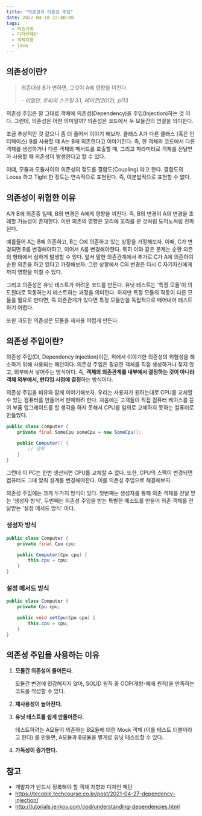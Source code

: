 ```yaml
---
title: "의존성과 의존성 주입"
date: 2022-04-18 22:40:00
tags:
  - 학습기록
  - 디자인패턴
  - 객체지향
  - java
---
```


## 의존성이란?

> 의존대상 B가 변하면, 그것이 A에 영향을 미친다.
>
> _- 이일민, 토비의 스프링 3.1, 에이콘(2012), p113_

의존성 주입은 말 그대로 객체에 의존성(Dependency)을 주입(Injection)하는 것 이다. 그런데, 의존성은 어떤 의미일까? 의존성은 코드에서 두 모듈간의 연결을 의미한다.

조금 추상적인 것 같으니 좀 더 풀어서 이야기 해보자. 클래스 A가 다른 클래스 (혹은 인터페이스) B를 사용할 때 A는 B에 의존한다고 이야기한다. 즉, 한 객체의 코드에서 다른 객체를 생성하거나 다른 객체의 메서드를 호출할 때, 그리고 파라미터로 객체를 전달받아 사용할 때 의존성이 발생한다고 할 수 있다.

이떄, 모듈과 모듈사이의 의존성의 정도를 결합도(Coupling) 라고 한다. 결합도의 Loose 하고 Tight 한 정도는 연속적으로 표현된다. 즉, 이분법적으로 표현할 수 없다.

## 의존성이 위험한 이유

A가 B에 의존중 일때, B의 변경은 A에게 영향을 끼친다. 즉, B의 변경이 A의 변경을 초래할 가능성이 존재한다. 이런 의존의 영향은 꼬리에 꼬리를 문 것처럼 도미노처럼 전파된다.

예를들어 A는 B에 의존하고, B는 C에 의존하고 있는 상황을 가정해보자. 이때, C가 변경되면 B를 변경해야하고, 이어서 A를 변경해야한다. 특히 이와 같은 문제는 순환 의존의 형태에서 심하게 발생할 수 있다. 앞서 말한 의존관계에서 추가로 C가 A에 의존하여 순환 의존을 하고 있다고 가정해보자. 그런 상황에서 C의 변경은 다시 C 자기자신에게까지 영향을 미칠 수 있다.

그리고 의존성은 유닛 테스트가 어려운 코드를 만든다. 유닛 테스트는 '특정 모듈'이 의도된대로 작동하는지 테스트하는 과정을 의미한다. 하지만 특정 모듈의 작동이 다른 모듈을 필요로 한다면, 즉 의존관계가 있다면 특정 모듈만을 독립적으로 떼어내어 테스트하기 어렵다.

또한 과도한 의존성은 모듈을 재사용 어렵게 만든다.

## 의존성 주입이란?

의존성 주입(DI, Dependency Injection)이란, 위에서 이야기한 의존성의 위험성을 해소하기 위해 사용되는 패턴이다. 의존성 주입은 필요한 객체를 직접 생성하거나 찾지 않고, 외부에서 넣어주는 방식이다. 즉, **객체의 의존관계를 내부에서 결정하는 것이 아니라 객체 외부에서, 런타임 시점에 결정**하는 방식이다.

의존성 주입을 비유와 함께 이야기해보자. 우리는 사용자가 원하는대로 CPU를 교체할 수 있는 컴퓨터를 만들어서 판매하려 한다. 처음에는 고객들이 직접 컴퓨터 케이스를 뜯어 부품 업그레이드를 할 생각을 하지 못해서 CPU를 임의로 교체하지 못하는 컴퓨터로 만들었다.

```java
public class Computer {
    private final SomeCpu someCpu = new SomeCpu();

    public Computer() {
        // 생략
    }
}
```

그런데 이 PC는 한번 생산되면 CPU를 교체할 수 없다. 또한, CPU의 스펙이 변경되면 컴퓨터도 그에 맞춰 설계를 변경해야한다. 이를 의존성 주입으로 해결해보자.

의존성 주입에는 크게 두가지 방식이 있다. 첫번째는 생성자를 통해 의존 객체를 전달 받는 '생성자 방식', 두번째는 의존성 주입을 받는 특별한 메소드를 만들어 의존 객체를 전달받는 '설정 메서드 방식' 이다.

### 생성자 방식

```java
public class Computer {
    private final Cpu cpu;

    public Computer(Cpu cpu) {
        this.cpu = cpu;
    }
}
```

### 설정 메서드 방식

```java
public class Computer {
    private Cpu cpu;

    public void setCpu(Cpu cpu) {
        this.cpu = cpu;
    }
}
```

## 의존성 주입을 사용하는 이유

1. **모듈간 의존성이 줄어든다.**

   모듈간 변경에 민감해지지 않아, SOLID 원칙 중 OCP(개방-폐쇄 원칙)을 만족하는 코드를 작성할 수 있다.

2. **재사용성이 높아진다.**
3. **유닛 테스트를 쉽게 만들어준다.**

   테스트하려는 A모듈이 의존하는 B모듈에 대한 Mock 객체 (이를 테스트 더블이라고 한다) 를 만들면, A모듈과 B모듈을 별개로 유닛 테스트할 수 있다.

4. **가독성이 증가한다.**

## 참고

- 개발자가 반드시 정복해야 할 객체 지향과 디자인 패턴
- https://tecoble.techcourse.co.kr/post/2021-04-27-dependency-injection/
- http://tutorials.jenkov.com/ood/understanding-dependencies.html
